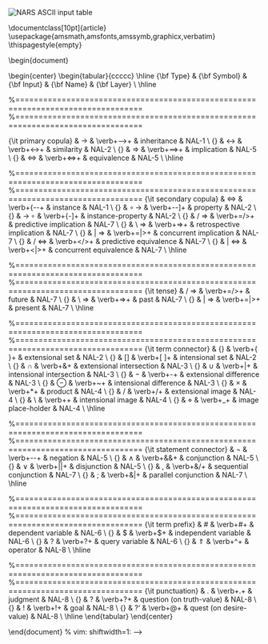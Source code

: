 
![NARS ASCII input table](https://user-images.githubusercontent.com/24262360/51793364-56b02300-218d-11e9-8a28-a0b71146b5d7.png)

[comment]: <> (asdasd)
\documentclass[10pt]{article}
\usepackage{amsmath,amsfonts,amssymb,graphicx,verbatim}
\thispagestyle{empty}

\begin{document}

\begin{center}
 \begin{tabular}{ccccc}
  \hline
  {\bf Type} & {\bf Symbol} & {\bf Input} & {\bf Name} &  {\bf Layer} \\
  \hline

  %=================================================================================
  %=================================================================================

  {\it primary copula} & $\rightarrow$ &  \verb+-->+ &  inheritance &  NAL-1 \\
  {} & $\leftrightarrow$ &  \verb+<->+ &  similarity &  NAL-2 \\
  {} & $\Rightarrow$ &  \verb+==>+ &  implication &  NAL-5 \\
  {} & $\Leftrightarrow$ &  \verb+<=>+ &  equivalence &  NAL-5 \\
  \hline
 
  %=================================================================================
  %=================================================================================
  {\it secondary copula} & $\Leftrightarrow$ &  \verb+{--+ &  instance &  NAL-1 \\
  {} & $\circ \!\! \rightarrow$ &  \verb+--]+ &  property &  NAL-2 \\
  {} & $\rightarrow \!\! \circ$ &  \verb+{-]+ &  instance-property &  NAL-2 \\
  {} & $/ \!\!\! \Rightarrow$ &  \verb+=/>+ &  predictive implication &  NAL-7 \\
  {} & $\setminus \!\!\! \Rightarrow$ &  \verb+=\>+ &  retrospective implication &  NAL-7 \\
  {} & $| \!\!\! \Rightarrow$ &  \verb+=|>+ &  concurrent implication &  NAL-7 \\
  {} & $/ \!\!\! \Leftrightarrow$ &  \verb+</>+ &  predictive equivalence &  NAL-7 \\
  {} & $| \!\!\! \Leftrightarrow$ &  \verb+<|>+ &  concurrent equivalence &  NAL-7 \\
  \hline 
  
  %=================================================================================
  %=================================================================================
  {\it tense} & $/ \!\!\! \Rightarrow$ &  \verb+=/>+ &  future &  NAL-7 \\
  {} & $\setminus \!\!\! \Rightarrow$ &  \verb+=\>+ &  past &  NAL-7 \\
  {} & $| \!\!\! \Rightarrow$ &  \verb+=|>+ &  present &  NAL-7 \\
  \hline
  
  %=================================================================================
  %================================================================================= 
  {\it term connector} & $\{\}$ &  \verb+{ }+ &  extensional set &  NAL-2 \\
  {} & $[ ]$ &  \verb+[ ]+ &  intensional set &  NAL-2 \\
  {} & $\cap$ &  \verb+&+ &  extensional intersection &  NAL-3 \\
  {} & $\cup$ &  \verb+|+ &  intensional intersection &  NAL-3 \\
  {} & $-$ &  \verb+-+ &  extensional difference &  NAL-3 \\
  {} & $\ominus$ &  \verb+~+ &  intensional difference &  NAL-3 \\
  {} & $\times$ &  \verb+*+ &  product &  NAL-4 \\
  {} & $/$ &  \verb+/+ &  extensional image &  NAL-4 \\
  {} & $\setminus$ &  \verb+\+ &  intensional image &  NAL-4 \\
  {} & $\diamond$ &  \verb+_+ &  image place-holder &  NAL-4 \\
  \hline 
  
  %=================================================================================
  %================================================================================= 
  {\it statement connector} & $\neg$ &  \verb+--+ &  negation &  NAL-5 \\
  {} & $\wedge$ &  \verb+&&+ &  conjunction &  NAL-5 \\
  {} & $\vee$ &  \verb+||+ &  disjunction &  NAL-5 \\
  {} & $,$ &  \verb+&/+ &  sequential conjunction &  NAL-7 \\
  {} & $;$ &  \verb+&|+ & parallel conjunction &  NAL-7 \\
  \hline 
  
  %=================================================================================
  %================================================================================= 
  {\it term prefix} & $\#$ &  \verb+#+ &  dependent variable &  NAL-6 \\
  {} & $\$$ &  \verb+$+ &  independent variable &  NAL-6 \\
  {} & $?$ &  \verb+?+ &  query variable &  NAL-6 \\
  {} & $\Uparrow$ &  \verb+^+ &  operator &  NAL-8 \\
  \hline 
  
  %=================================================================================
  %================================================================================= 
  {\it punctuation} & $.$ &  \verb+.+ &  judgment &  NAL-8 \\
  {} & $?$ &  \verb+?+ &  question (on truth-value) &  NAL-8 \\
  {} & $!$ &  \verb+!+ &  goal &  NAL-8 \\
  {} & $\mbox{?`}$ &  \verb+@+ &  quest (on desire-value) &  NAL-8 \\
  \hline 
   \end{tabular}
\end{center}

\end{document}
% vim: shiftwidth=1:
-->